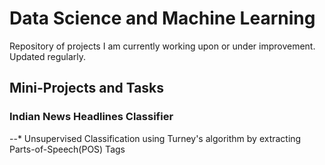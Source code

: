 # Data Science and Machine Learning
  Repository of projects I am currently working upon or under improvement. Updated regularly.
 
## Mini-Projects and Tasks

### Indian News Headlines Classifier
--* Unsupervised Classification using Turney's algorithm by extracting Parts-of-Speech(POS) Tags
